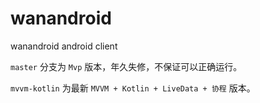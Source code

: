 # wanandroid
wanandroid  android client


`master` 分支为 `Mvp` 版本，年久失修，不保证可以正确运行。

`mvvm-kotlin` 为最新 `MVVM + Kotlin + LiveData + 协程` 版本。